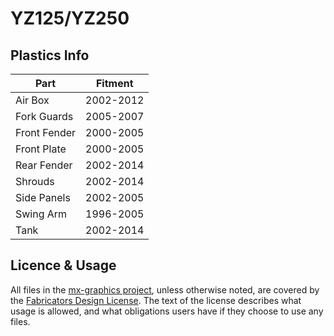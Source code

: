 # YZ125/YZ250

## Plastics Info

| Part          | Fitment   |
| ------------- | --------- |
| Air Box       | 2002-2012 |
| Fork Guards   | 2005-2007 |
| Front Fender  | 2000-2005 |
| Front Plate   | 2000-2005 |
| Rear Fender   | 2002-2014 |
| Shrouds       | 2002-2014 |
| Side Panels   | 2002-2005 |
| Swing Arm     | 1996-2005 |
| Tank          | 2002-2014 |

## Licence & Usage

All files in the [mx-graphics project](https://github.com/moto-design/mx-graphics), unless otherwise noted, are covered by the [Fabricators Design License](https://github.com/moto-design/mx-graphics/blob/master/fabricators-design-license.txt).  The text of the license describes what usage is allowed, and what obligations users have if they choose to use any files.
